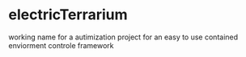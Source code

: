 # electricTerrarium
working name for a autimization project for an easy to use contained enviorment controle framework 
